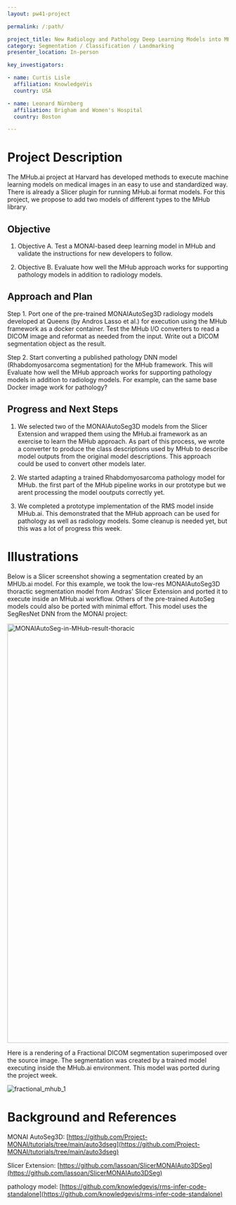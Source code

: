 ```yaml
---
layout: pw41-project

permalink: /:path/

project_title: New Radiology and Pathology Deep Learning Models into MHub.ai
category: Segmentation / Classification / Landmarking
presenter_location: In-person

key_investigators:

- name: Curtis Lisle
  affiliation: KnowledgeVis
  country: USA

- name: Leonard Nürnberg
  affiliation: Brigham and Women's Hospital
  country: Boston

---
```


# Project Description

<!-- Add a short paragraph describing the project. -->


The MHub.ai project at Harvard has developed methods to execute machine learning models on medical images in an easy to use and standardized way.  There is already a Slicer plugin for running MHub.ai format models.  For this project, we propose to add two models of different types to the MHub library. 



## Objective

<!-- Describe here WHAT you would like to achieve (what you will have as end result). -->


1. Objective A.  Test a MONAI-based deep learning model in MHub and validate the instructions for new developers to follow.

2. Objective B. Evaluate how well the MHub approach works for supporting pathology models in addition to radiology models.



## Approach and Plan

<!-- Describe here HOW you would like to achieve the objectives stated above. -->


Step 1. Port one of the pre-trained MONAIAutoSeg3D radiology models developed at Queens (by Andros Lasso et al.) for execution using the MHub framework as a docker container.  Test the MHub I/O converters to read a  DICOM image and reformat as needed from the input.   Write out a DICOM segmentation object as the result.

Step 2. Start converting a published pathology DNN model (Rhabdomyosarcoma segmentation) for the MHub framework.  This will Evaluate how well the MHub approach works for supporting pathology models in addition to radiology models.  For example, can the same base Docker image work for pathology?



## Progress and Next Steps

<!-- Update this section as you make progress, describing of what you have ACTUALLY DONE.
     If there are specific steps that you could not complete then you can describe them here, too. -->


1. We selected two of the MONAIAutoSeg3D models from the Slicer Extension and wrapped them using the MHub.ai framework as an exercise to learn the MHub approach.  As part of this process, we wrote a converter to produce the class descriptions used by MHub to describe model outputs from the original model descriptions. This approach could be used to convert other models later.
   
2. We started adapting a trained Rhabdomyosarcoma pathology model for MHub. the first part of the MHub pipeline works in our prototype but we arent processing the model ooutputs correctly yet. 

3. We completed a prototype implementation of the RMS model inside MHub.ai.  This demonstrated that the MHub approach can be used for pathology as well as radiology models.  Some cleanup is needed yet, but this was a lot of progress this week. 


# Illustrations

Below is a Slicer screenshot showing a segmentation created by an MHUb.ai model.  For this example, we took the low-res MONAIAutoSeg3D thoractic segmentation model from Andras' Slicer Extension and ported it to execute inside an MHub.ai workflow.  Others of the pre-trained AutoSeg models could also be ported with minimal effort. This model uses the SegResNet DNN from the MONAI project:


<img width="953" alt="MONAIAutoSeg-in-MHub-result-thoracic" src="https://github.com/NA-MIC/ProjectWeek/assets/2152950/8de4f75b-a46e-4e4e-9e38-d80a4816b2e3">

Here is a rendering of a Fractional DICOM segmentation superimposed over the source image.  The segmentation was created by a trained model executing inside the MHub.ai environment.  This model was ported during the project week. 

![fractional_mhub_1](https://github.com/NA-MIC/ProjectWeek/assets/2152950/acd54257-d668-4026-b113-2c89f7f5b1b4)



# Background and References

<!-- If you developed any software, include link to the source code repository.
     If possible, also add links to sample data, and to any relevant publications. -->


MONAI AutoSeg3D: [https://github.com/Project-MONAI/tutorials/tree/main/auto3dseg](https://github.com/Project-MONAI/tutorials/tree/main/auto3dseg)

Slicer Extension: [https://github.com/lassoan/SlicerMONAIAuto3DSeg](https://github.com/lassoan/SlicerMONAIAuto3DSeg)

pathology model: [https://github.com/knowledgevis/rms-infer-code-standalone](https://github.com/knowledgevis/rms-infer-code-standalone)

